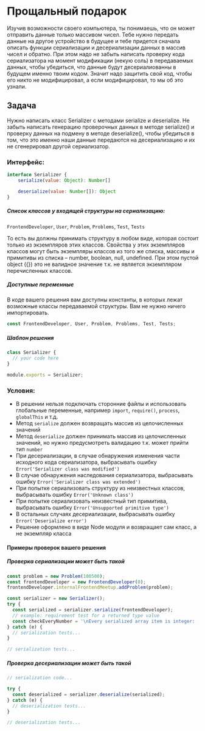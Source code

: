 # Прощальный подарок
Изучив возможности своего компьютера, ты понимаешь, что он может отправить данные только массивом чисел. Тебе нужно передать данные на другое устройство в будущее и тебе придется сначала описать функции сериализации и десериализации данных в массив чисел и обратно. При этом надо не забыть написать проверку кода сериализатора на момент модификации (некую соль) в передаваемых данных, чтобы убедиться, что данные будут десериалиованны в будущем именно твоим кодом. Значит надо защитить свой код, чтобы его никто не модифицировал, а если модифицировал, то мы об это узнали.

## Задача
Нужно написать класс Serializer с методами serialize и deserialize. Не забыть написать генерацию проверочных данных в методе serialize() и проверку данных на подмену в методе deserialize(), чтобы убедиться в том, что это именно наши данные передаются на десериализацию и их не сгенерировал другой сериализатор.

### Интерфейс:

```js
interface Serializer {
    serialize(value: Object): Number[]

    deserialize(value: Number[]): Object
}
```

##### Список классов у входящей структуры на сериализацию:
`FrontendDeveloper`, `User`, `Problem`, `Problems`, `Test`, `Tests`

То есть вы должны принимать структуру в любом виде, которая состоит только из экземпляров этих классов. Свойства у этих экземпляров классов могут быть экземпляры классов из того же списка, массивы и примитивы из списка – number, boolean, null, undefined. При этом пустой object ({}) это не валидное значение т.к. не является экземпляром перечисленных классов.

##### Доступные переменные
В коде вашего решения вам доступны константы, в которых лежат возможные классы передаваемой структуры. Вам не нужно ничего импортировать.

```js
const FrontendDeveloper, User, Problem, Problems, Test, Tests;
```

##### Шаблон решения

```js
class Serializer {
  // your code here
}

module.exports = Serializer;
```

### Условия:
- В решении нельзя подключать сторонние файлы и использовать глобальные переменные, например `import`, `require()`, `process`, `globalThis` и т.д.
- Метод `serialize` должен возвращать массив из целочисленных значений
- Метод `deserialize` должен принимать массив из целочисленных значений, но нужно предусмотреть валидацию т.к. может прийти тип `number`
- При десериализации, в случае обнаружения изменения части исходного кода сериализатора, выбрасывать ошибку `Error('Serializer class was modified')`
- В случае обнаружения наследования сериализатора, выбрасывать ошибку `Error('Serializer class was extended')`
- При попытке сериализовать структуру из неизвестных классов, выбрасывать ошибку `Error('Unknown class')`
- При попытке сериализовать неизвестный тип примитива, выбрасывать ошибку `Error('Unsupported primitive type')`
- В остальных случаях десериализации, выбрасывать ошибку `Error('Deserialize error')`
- Решение оформлено в виде Node модуля и возвращает сам класс, а не экземпляр класса

#### Примеры проверок вашего решения
##### Проверка сериализации может быть такой

```js
const problem = new Problem(100500);
const frontendDeveloper = new FrontendDeveloper(0);
frontendDeveloper.internalFrontendMeetup.addProblem(problem);

const serializer = new Serializer();
try {
  const serialized = serializer.serialize(frontendDeveloper);
  // example: requirement test for a returned type value
  const checkEveryNumber = '\nEvery serialized array item is integer: ' + serialized.every(number => Number.isInteger(number));
} catch (e) {
  // serialization tests...
}

// serialization tests...
```

##### Проверка десериализации может быть такой

```js
// serialization code...

try {
  const deserialized = serializer.deserialize(serialized);
} catch (e) {
  // deserialization tests... 
}

// deserialization tests... 
```
